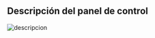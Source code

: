 ## Descripción del panel de control

![descripcion](https://github.com/estebancr1993/docker-portainer/blob/main/imagenes/descripcion.png)

